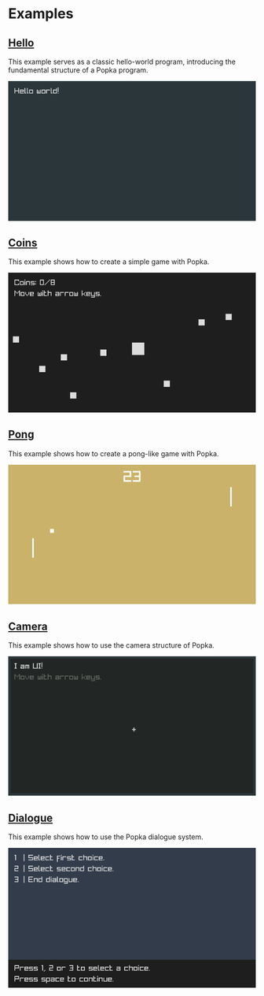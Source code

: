 # Examples

## [Hello](hello.d)

This example serves as a classic hello-world program, introducing the fundamental structure of a Popka program.

![image](hello.png)

## [Coins](coins.d)

This example shows how to create a simple game with Popka.

![image](coins.png)

## [Pong](pong.d)

This example shows how to create a pong-like game with Popka.

![image](pong.png)

## [Camera](camera.d)

This example shows how to use the camera structure of Popka.

![image](camera.png)

## [Dialogue](dialogue.d)

This example shows how to use the Popka dialogue system.

![image](dialogue.png)

